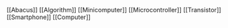 [[Abacus]]
[[Algorithm]]
[[Minicomputer]]
[[Microcontroller]]
[[Transistor]]
[[Smartphone]]
[[Computer]]
